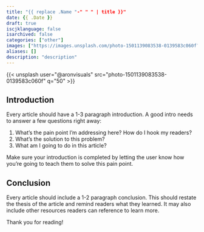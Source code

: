 ```yaml
---
title: "{{ replace .Name "-" " " | title }}"
date: {{ .Date }}
draft: true
iscjklanguage: false
isarchived: false
categories: ["other"]
images: ["https://images.unsplash.com/photo-1501139083538-0139583c060f?w=1920&q=50"]
aliases: []
description: "description"
---
```


{{< unsplash user="@aronvisuals" src="photo-1501139083538-0139583c060f" q="50" >}}

## Introduction

Every article should have a 1-3 paragraph introduction. A good intro needs to answer a few questions right away:

1. What’s the pain point I’m addressing here? How do I hook my readers?
2. What’s the solution to this problem?
3. What am I going to do in this article?

Make sure your introduction is completed by letting the user know how you’re going to teach them to solve this pain point.

## Conclusion

Every article should include a 1-2 paragraph conclusion. This should restate the thesis of the article and remind readers what they learned. It may also include other resources readers can reference to learn more.

Thank you for reading!

